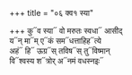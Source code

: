 +++
title = "०६ क्व१ स्या"

+++
कु᳓व स्या᳓ वो मरुतः स्वधा᳓ आसीद्  
य᳓न् मा᳓म् ए᳓कं सम᳓धत्ताहिह᳓त्ये  
अहं᳓ हि᳓ ऊग्र᳓स् तविष᳓स् तु᳓विष्मान्  
वि᳓श्वस्य श᳓त्रोर् अ᳓नमं वधस्नइः᳓